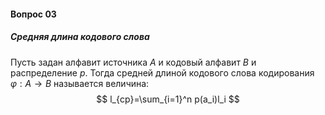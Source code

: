 #### Вопрос 03

##### Средняя длина кодового слова

Пусть задан алфавит источника *A* и кодовый алфавит *B* и распределение *p*. Тогда средней длиной кодового слова кодирования $\varphi:A \rightarrow B$ называется величина: 
$$
l_{ср}=\sum_{i=1}^n p(a_i)l_i
$$